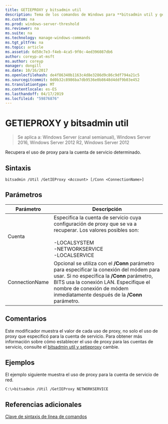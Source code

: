```yaml
---
title: GETIEPROXY y bitsadmin util
description: Tema de los comandos de Windows para **bitsadmin util y getieproxy** -recupera el uso de proxy para la cuenta de servicio determinado.
ms.custom: na
ms.prod: windows-server-threshold
ms.reviewer: na
ms.suite: na
ms.technology: manage-windows-commands
ms.tgt_pltfrm: na
ms.topic: article
ms.assetid: 6d50c7e3-f4eb-4ca5-9f0c-4ed396087db6
author: coreyp-at-msft
ms.author: coreyp
manager: dongill
ms.date: 10/16/2017
ms.openlocfilehash: de4f86340b1163c4d8e3286d9c86c9df794a21c5
ms.sourcegitcommit: 0d0b32c8986ba7db9536e0b8648d4ddf9b03e452
ms.translationtype: MT
ms.contentlocale: es-ES
ms.lasthandoff: 04/17/2019
ms.locfileid: "59876876"
---
```

# <a name="bitsadmin-util-and-getieproxy"></a>GETIEPROXY y bitsadmin util

> Se aplica a: Windows Server (canal semianual), Windows Server 2016, Windows Server 2012 R2, Windows Server 2012

Recupera el uso de proxy para la cuenta de servicio determinado.

## <a name="syntax"></a>Sintaxis

```
bitsadmin /Util /GetIEProxy <Account> [/Conn <ConnectionName>]
```

## <a name="parameters"></a>Parámetros

|Parámetro|Descripción|
|-------|--------|
|Cuenta|Especifica la cuenta de servicio cuya configuración de proxy que se va a recuperar. Los valores posibles son:<br /><br />-LOCALSYSTEM<br />-NETWORKSERVICE<br />-LOCALSERVICE|
|ConnectionName|Opcional se utiliza con el **/Conn** parámetro para especificar la conexión del módem para usar. Si no especifica la **/Conn** parámetro, BITS usa la conexión LAN. Especifique el nombre de conexión de módem inmediatamente después de la **/Conn** parámetro.|

## <a name="remarks"></a>Comentarios

Este modificador muestra el valor de cada uso de proxy, no solo el uso de proxy que especificó para la cuenta de servicio. Para obtener más información sobre cómo establecer el uso de proxy para las cuentas de servicio, consulte el [bitsadmin util y setieproxy](bitsadmin-util-and-setieproxy.md) cambie.

## <a name="BKMK_examples"></a>Ejemplos

El ejemplo siguiente muestra el uso de proxy para la cuenta de servicio de red.

```
C:\>bitsadmin /Util /GetIEProxy NETWORKSERVICE
```

## <a name="additional-references"></a>Referencias adicionales

[Clave de sintaxis de línea de comandos](command-line-syntax-key.md)
